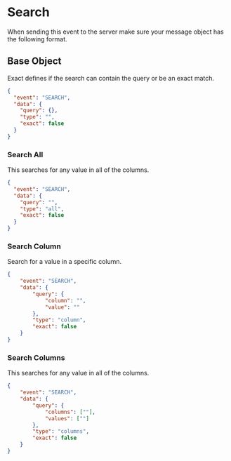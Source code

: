 # Search

When sending this event to the server make sure your message object has the following format.

## Base Object

Exact defines if the search can contain the query or be an exact match.

```json
{
  "event": "SEARCH",
  "data": {
    "query": {},
    "type": "",
    "exact": false
  }
}
```

### Search All

This searches for any value in all of the columns.

```json
{
  "event": "SEARCH",
  "data": {
    "query": "",
    "type": "all",
    "exact": false
  }
}
```

### Search Column

Search for a value in a specific column.

```json
{
    "event": "SEARCH",
    "data": {
        "query": {
            "column": "",
            "value": ""
        },
        "type": "column",
        "exact": false
    }
}
```

### Search Columns

This searches for any value in all of the columns.

```json
{
    "event": "SEARCH",
    "data": {
        "query": {
            "columns": [""],
            "values": [""]
        },
        "type": "columns",
        "exact": false
    }
}
```